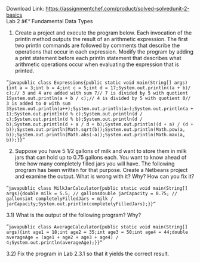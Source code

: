 Download Link: https://assignmentchef.com/product/solved-solvedunit-2-basics
<br>
Lab 2 â€“ Fundamental Data Types

1) Create a project and execute the program below. Each invocation of the println method outputs the result of an arithmetic expression. The first two println commands are followed by comments that describe the operations that occur in each expression. Modify the program by adding a print statement before each println statement that describes what arithmetic operations occur when evaluating the expression that is printed.

“`javapublic class Expressions{public static void main(String[] args){int a = 3;int b = 4;int c = 5;int d = 17;System.out.println((a + b)/ c);// 3 and 4 are added with sum 7// 7 is divided by 5 with quotient 1System.out.println(a + b / c);// 4 is divided by 5 with quotient 0// 3 is added to 0 with sum 3System.out.println(a++);System.out.println(a–);System.out.println(a + 1);System.out.println(d % c);System.out.println(d / c);System.out.println(d % b);System.out.println(d / b);System.out.println(d + a / d + b);System.out.println((d + a) / (d + b));System.out.println(Math.sqrt(b));System.out.println(Math.pow(a, b));System.out.println(Math.abs(-a));System.out.println(Math.max(a, b));}}“`

2) Suppose you have 5 1/2 gallons of milk and want to store them in milk jars that can hold up to 0.75 gallons each. You want to know ahead of time how many completely filled jars you will have. The following program has been written for that purpose. Create a Netbeans project and examine the output. What is wrong with it? Why? How can you fix it?

“`javapublic class MilkJarCalculator{public static void main(String[] args){double milk = 5.5; // gallonsdouble jarCapacity = 0.75; // gallonsint completelyFilledJars = milk / jarCapacity;System.out.println(completelyFilledJars);}}“`

3.1) What is the output of the following program? Why?

“`javapublic class AverageCalculator{public static void main(String[] args){int age1 = 18;int age2 = 35;int age3 = 50;int age4 = 44;double averageAge = (age1 + age2 + age3 + age4) / 4;System.out.println(averageAge);}}“`

3.2) Fix the program in Lab 2.3.1 so that it yields the correct result.